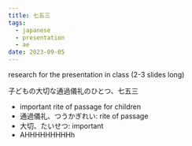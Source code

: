 ```yaml
---
title: 七五三
tags:
  - japanese
  - presentation
  - ae
date: 2023-09-05
---
```


research for the presentation in class (2-3 slides long)

子どもの大切な通過儀礼のひとつ、七五三
- important rite of passage for children
- 通過儀礼、つうかぎれい: rite of passage
- 大切、たいせつ: important
- AHHHHHHHHHh